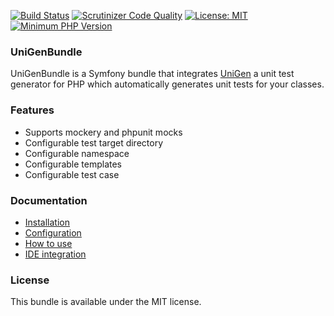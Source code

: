 [![Build Status](https://travis-ci.org/unigen/unigen.svg?branch=master)](https://travis-ci.org/unigen/unigen-bundle)
[![Scrutinizer Code Quality](https://scrutinizer-ci.com/g/unigen/unigen-bundle/badges/quality-score.png?b=master)](https://scrutinizer-ci.com/g/unigen/unigen-bundle/?branch=master)
[![License: MIT](https://img.shields.io/badge/License-MIT-blue.svg)](https://opensource.org/licenses/MIT)
[![Minimum PHP Version](http://img.shields.io/badge/php-%3E%3D%207.0-8892BF.svg)](https://php.net/)

### UniGenBundle
UniGenBundle is a Symfony bundle that integrates [UniGen](https://github.com/unigen/unigen) a unit test generator for PHP which automatically generates unit tests for your classes.

### Features

* Supports mockery and phpunit mocks
* Configurable test target directory
* Configurable namespace
* Configurable templates
* Configurable test case

### Documentation

* [Installation](Resources/doc/1-installation.md)
* [Configuration](Resources/doc/2-configuration.md)
* [How to use](Resources/doc/3-how-to-use.md)
* [IDE integration](Resources/doc/4-integration.md)

### License
This bundle is available under the MIT license.